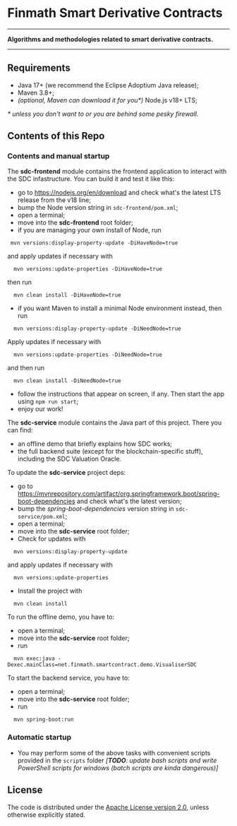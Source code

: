 # Finmath Smart Derivative Contracts

****************************************

**Algorithms and methodologies related to smart derivative contracts.**

****************************************

## Requirements
- Java 17+ (we recommend the Eclipse Adoptium Java release);
- Maven 3.8+;
- _(optional, Maven can download it for you*)_ Node.js v18+ LTS;

_* unless you don't want to or you are behind some pesky firewall._

## Contents of this Repo

### Contents and manual startup

The **sdc-frontend** module contains the frontend application to interact with the SDC infastructure. You can build it and test it like this:
- go to https://nodejs.org/en/download and check what's the latest LTS release from the v18 line;
- bump the Node version string in `sdc-frontend/pom.xml`;
- open a terminal;
- move into the **sdc-frontend** root folder;
- if you are managing your own install of Node, run 

~~~
 mvn versions:display-property-update -DiHaveNode=true
~~~

and apply updates if necessary with

~~~
  mvn versions:update-properties -DiHaveNode=true
~~~

then run

~~~
  mvn clean install -DiHaveNode=true
~~~

- if you want Maven to install a minimal Node environment instead, then run

~~~
  mvn versions:display-property-update -DiNeedNode=true
~~~

Apply updates if necessary with 

~~~
  mvn versions:update-properties -DiNeedNode=true
~~~

and then run 

~~~
  mvn clean install -DiNeedNode=true
~~~

- follow the instructions that appear on screen, if any. Then start the app using `npm run start`;
- enjoy our work!

The **sdc-service** module contains the Java part of this project. There you can find:
- an offline demo that briefly explains how SDC works;
- the full backend suite (except for the blockchain-specific stuff), including the SDC Valuation Oracle.

To update the **sdc-service** project deps:
- go to https://mvnrepository.com/artifact/org.springframework.boot/spring-boot-dependencies and check what's the latest version;
- bump the _spring-boot-dependencies_ version string in `sdc-service/pom.xml`;
- open a terminal;
- move into the **sdc-service** root folder;
- Check for updates with 
~~~
  mvn versions:display-property-update
~~~
and apply updates if necessary with 
~~~
  mvn versions:update-properties
~~~
- Install the project with 
~~~
  mvn clean install
~~~

To run the offline demo, you have to:
- open a terminal;
- move into the **sdc-service** root folder;
- run 
~~~
  mvn exec:java -Dexec.mainClass=net.finmath.smartcontract.demo.VisualiserSDC
~~~

To start the backend service, you have to:
- open a terminal;
- move into the **sdc-service** root folder;
- run 
~~~
  mvn spring-boot:run
~~~

### Automatic startup

- You may perform some of the above tasks with convenient scripts provided in the `scripts` folder _[**TODO**: update bash scripts and write PowerShell scripts for windows (batch scripts are kinda dangerous)]_ 

## License

The code is distributed under the [Apache License version 2.0][], unless otherwise explicitly stated.

[Apache License version 2.0]: http://www.apache.org/licenses/LICENSE-2.0.html


